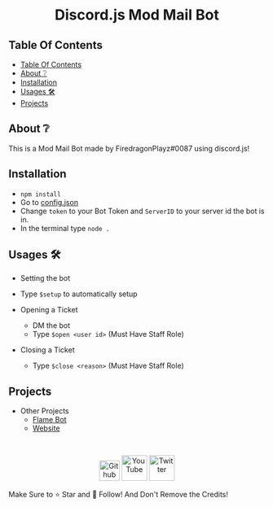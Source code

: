 <div align="center">
  <p>
    <h1>Discord.js Mod Mail Bot</h1>
  </p>
</div>

## Table Of Contents

- [Table Of Contents](#table-of-contents)
- [About ❔](#about-)
- [Installation](#installation)
- [Usages 🛠](#usages-)
- [Projects](#projects)


## About ❔

This is a Mod Mail Bot made by FiredragonPlayz#0087 using discord.js!


## Installation 

- `npm install` 
- Go to [config.json](config.json)
- Change `token` to your Bot Token and `ServerID` to your server id the bot is in.
- In the terminal type `node .`

## Usages 🛠

- Setting the bot
 - Type `$setup` to automatically setup

- Opening a Ticket
  - DM the bot
  - Type `$open <user id>` (Must Have Staff Role) 

- Closing a Ticket
  - Type `$close <reason>` (Must Have Staff Role)


## Projects

- Other Projects
  - [Flame Bot](https://top.gg/bot/796279185080582185)
  - [Website](https://flamebot.gq)

<div align="center">
  <br />
  <p>
    <a href="https://github.com/FiredragonPlayz"><img src="https://cdn.discordapp.com/emojis/798283025183801374.png"alt="Github"width="40" /></a> <a href="https://youtube.com/c/FiredragonPlayz"><img src="https://cdn.discordapp.com/emojis/733371225400803418.png"alt="YouTube" width="50"/></a> <a href="https://twitter.com/Firedragon_Play"><img src="https://cdn.discordapp.com/emojis/772684068156342272.png"alt="Twitter" width="50" /></a>
  </p>
</div>



Make Sure to ⭐ Star and 💎 Follow! 
And Don't Remove the Credits!